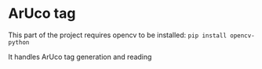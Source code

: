 # ArUco tag
This part of the project requires opencv to be installed:
`pip install opencv-python`

It handles ArUco tag generation and reading